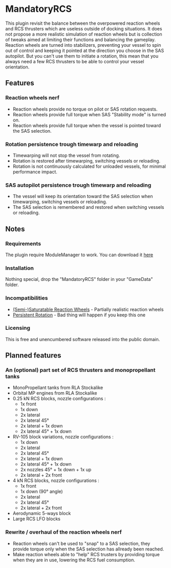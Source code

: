 # MandatoryRCS

This plugin revisit the balance between the overpowered reaction wheels and RCS thrusters which are useless outside of docking situations. It does not propose a more realistic simulation of reaction wheels but is collection of tweaks aimed at limiting their functions and balancing the gameplay. Reaction wheels are turned into stabilizers, preventing your vessel to spin out of control and keeping it pointed at the direction you choose in the SAS autopilot. But you can't use them to initiate a rotation, this mean that you always need a few RCS thrusters to be able to control your vessel orientation.

## Features
### Reaction wheels nerf
- Reaction wheels provide no torque on pilot or SAS rotation requests.
- Reaction wheels provide full torque when SAS "Stability mode" is turned on.
- Reaction wheels provide full torque when the vessel is pointed toward the SAS selection.
### Rotation persistence trough timewarp and reloading
- Timewarping will not stop the vessel from rotating.
- Rotation is restored after timewarping, switching vessels or reloading.
- Rotation is not continuously calculated for unloaded vessels, for minimal performance impact.
### SAS autopilot persistence trough timewarp and reloading
- The vessel will keep its orientation toward the SAS selection when timewarping, switching vessels or reloading.
- The SAS selection is remembered and restored when switching vessels or reloading.

## Notes
### Requirements
The plugin require ModuleManager to work. You can download it [here](http://forum.kerbalspaceprogram.com/index.php?/topic/50533-121-module-manager-275-november-29th-2016-better-late-than-never/)
### Installation
Nothing special, drop the "MandatoryRCS" folder in your "GameData" folder.
### Incompatibilities
- [(Semi-)Saturatable Reaction Wheels](https://github.com/Crzyrndm/RW-Saturatable) - Partially realistic reaction wheels
- [Persistent Rotation](https://github.com/MarkusA380/PersistentRotation) - Bad thing will happen if you keep this one
### Licensing
This is free and unencumbered software released into the public domain.

## Planned features
### An (optional) part set of RCS thrusters and monopropellant tanks
- MonoPropellant tanks from RLA Stockalike
- Orbital MP engines from RLA Stockalike
- 0.25 kN RCS blocks, nozzle configurations :
  - 1x front
  - 1x down
  - 2x lateral
  - 2x lateral 45°
  - 2x lateral + 1x down
  - 2x lateral 45° + 1x down
- RV-105 block variations, nozzle configurations :
  - 1x down
  - 2x lateral
  - 2x lateral 45°
  - 2x lateral + 1x down
  - 2x lateral 45° + 1x down
  - 2x nozzles 45° + 1x down + 1x up
  - 2x lateral + 2x front
- 4 kN RCS blocks, nozzle configurations :
  - 1x front
  - 1x down (90° angle)
  - 2x lateral
  - 2x lateral 45°
  - 2x lateral + 2x front
- Aerodynamic 5-ways block
- Large RCS LFO blocks
### Rewrite / overhaul of the reaction wheels nerf
- Reaction wheels can't be used to "snap" to a SAS selection, they provide torque only when the SAS selection has allready been reached.
- Make reaction wheels able to "help" RCS trusters by providing torque when they are in use, lowering the RCS fuel consumption.
